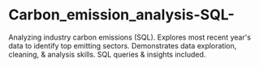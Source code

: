 # Carbon_emission_analysis-SQL-
Analyzing industry carbon emissions (SQL). Explores most recent year's data to identify top emitting sectors. Demonstrates data exploration, cleaning, &amp; analysis skills. SQL queries &amp; insights included.
